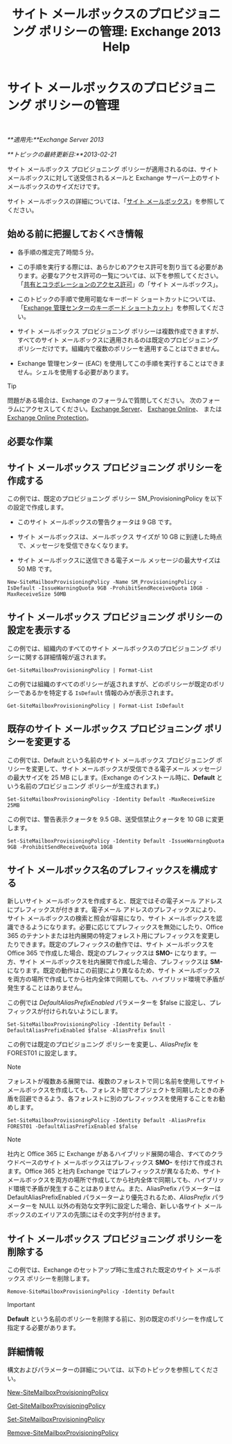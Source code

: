 ﻿---
title: 'サイト メールボックスのプロビジョニング ポリシーの管理: Exchange 2013 Help'
TOCTitle: サイト メールボックスのプロビジョニング ポリシーの管理
ms:assetid: 2f160d1a-a031-461f-8d29-c9cd49ca1645
ms:mtpsurl: https://technet.microsoft.com/ja-jp/library/JJ710340(v=EXCHG.150)
ms:contentKeyID: 49896196
ms.date: 04/24/2018
mtps_version: v=EXCHG.150
ms.translationtype: HT
---

# サイト メールボックスのプロビジョニング ポリシーの管理

 

_**適用先:**Exchange Server 2013_

_**トピックの最終更新日:**2013-02-21_

サイト メールボックス プロビジョニング ポリシーが適用されるのは、サイト メールボックスに対して送受信されるメールと Exchange サーバー上のサイト メールボックスのサイズだけです。

サイト メールボックスの詳細については、「[サイト メールボックス](site-mailboxes-exchange-2013-help.md)」を参照してください。

## 始める前に把握しておくべき情報

  - 各手順の推定完了時間:5 分。

  - この手順を実行する際には、あらかじめアクセス許可を割り当てる必要があります。必要なアクセス許可の一覧については、以下を参照してください。「[共有とコラボレーションのアクセス許可](sharing-and-collaboration-permissions-exchange-2013-help.md)」の「サイト メールボックス」。

  - このトピックの手順で使用可能なキーボード ショートカットについては、「[Exchange 管理センターのキーボード ショートカット](keyboard-shortcuts-in-the-exchange-admin-center-exchange-online-protection-help.md)」を参照してください。

  - サイト メールボックス プロビジョニング ポリシーは複数作成できますが、すべてのサイト メールボックスに適用されるのは既定のプロビジョニング ポリシーだけです。組織内で複数のポリシーを適用することはできません。

  - Exchange 管理センター (EAC) を使用してこの手順を実行することはできません。シェルを使用する必要があります。


> [!TIP]
> 問題がある場合は、Exchange のフォーラムで質問してください。 次のフォーラムにアクセスしてください。<A href="https://go.microsoft.com/fwlink/p/?linkid=60612">Exchange Server</A>、 <A href="https://go.microsoft.com/fwlink/p/?linkid=267542">Exchange Online</A>、 または <A href="https://go.microsoft.com/fwlink/p/?linkid=285351">Exchange Online Protection</A>。



## 必要な作業

## サイト メールボックス プロビジョニング ポリシーを作成する

この例では、既定のプロビジョニング ポリシー SM\_ProvisioningPolicy を以下の設定で作成します。

  - このサイト メールボックスの警告クォータは 9 GB です。

  - サイト メールボックスは、メールボックス サイズが 10 GB に到達した時点で、メッセージを受信できなくなります。

  - サイト メールボックスに送信できる電子メール メッセージの最大サイズは 50 MB です。

<!-- end list -->

    New-SiteMailboxProvisioningPolicy -Name SM_ProvisioningPolicy -IsDefault -IssueWarningQuota 9GB -ProhibitSendReceiveQuota 10GB -MaxReceiveSize 50MB

## サイト メールボックス プロビジョニング ポリシーの設定を表示する

この例では、組織内のすべてのサイト メールボックスのプロビジョニング ポリシーに関する詳細情報が返されます。

    Get-SiteMailboxProvisioningPolicy | Format-List

この例では組織のすべてのポリシーが返されますが、どのポリシーが既定のポリシーであるかを特定する `IsDefault` 情報のみが表示されます。

    Get-SiteMailboxProvisioningPolicy | Format-List IsDefault

## 既存のサイト メールボックス プロビジョニング ポリシーを変更する

この例では、Default という名前のサイト メールボックス プロビジョニング ポリシーを変更して、サイト メールボックスが受信できる電子メール メッセージの最大サイズを 25 MB にします。(Exchange のインストール時に、**Default** という名前のプロビジョニング ポリシーが生成されます。)

    Set-SiteMailboxProvisioningPolicy -Identity Default -MaxReceiveSize 25MB

この例では、警告表示クォータを 9.5 GB、送受信禁止クォータを 10 GB に変更します。

    Set-SiteMailboxProvisioningPolicy -Identity Default -IssueWarningQuota 9GB -ProhibitSendReceiveQuota 10GB

## サイト メールボックス名のプレフィックスを構成する

新しいサイト メールボックスを作成すると、既定ではその電子メール アドレスにプレフィックスが付きます。電子メール アドレスのプレフィックスにより、サイト メールボックスの検索と照会が容易になり、サイト メールボックスを認識できるようになります。必要に応じてプレフィックスを無効にしたり、Office 365 のテナントまたは社内展開の特定フォレスト用にプレフィックスを変更したりできます。既定のプレフィックスの動作では、サイト メールボックスを Office 365 で作成した場合、既定のプレフィックスは **SMO-** になります。一方、サイト メールボックスを社内展開で作成した場合、プレフィックスは **SM-** になります。既定の動作はこの前提により異なるため、サイト メールボックスを両方の場所で作成してから社内全体で同期しても、ハイブリッド環境で矛盾が発生することはありません。

この例では *DefaultAliasPrefixEnabled* パラメーターを $false に設定し、プレフィックスが付けられないようにします。

    Set-SiteMailboxProvisioningPolicy -Identity Default -DefaultAliasPrefixEnabled $false -AliasPrefix $null

この例では既定のプロビジョニング ポリシーを変更し、*AliasPrefix* を FOREST01 に設定します。


> [!NOTE]
> フォレストが複数ある展開では、複数のフォレストで同じ名前を使用してサイト メールボックスを作成しても、フォレスト間でオブジェクトを同期したときの矛盾を回避できるよう、各フォレストに別のプレフィックスを使用することをお勧めします。



    Set-SiteMailboxProvisioningPolicy -Identity Default -AliasPrefix FOREST01 -DefaultAliasPrefixEnabled $false


> [!NOTE]
> 社内と Office 365 に Exchange があるハイブリッド展開の場合、すべてのクラウドベースのサイト メールボックスはプレフィックス <STRONG>SMO-</STRONG> を付けて作成されます。Office 365 と社内 Exchange ではプレフィックスが異なるため、サイト メールボックスを両方の場所で作成してから社内全体で同期しても、ハイブリッド環境で矛盾が発生することはありません。また、AliasPrefix パラメーターは DefaultAliasPrefixEnabled パラメーターより優先されるため、<EM>AliasPrefix</EM> パラメーターを NULL 以外の有効な文字列に設定した場合、新しい各サイト メールボックスのエイリアスの先頭にはその文字列が付きます。



## サイト メールボックス プロビジョニング ポリシーを削除する

この例では、Exchange のセットアップ時に生成された既定のサイト メールボックス ポリシーを削除します。

    Remove-SiteMailboxProvisioningPolicy -Identity Default


> [!IMPORTANT]
> <STRONG>Default</STRONG> という名前のポリシーを削除する前に、別の既定のポリシーを作成して指定する必要があります。



## 詳細情報

構文およびパラメーターの詳細については、以下のトピックを参照してください。

[New-SiteMailboxProvisioningPolicy](https://technet.microsoft.com/ja-jp/library/jj218647\(v=exchg.150\))

[Get-SiteMailboxProvisioningPolicy](https://technet.microsoft.com/ja-jp/library/jj218617\(v=exchg.150\))

[Set-SiteMailboxProvisioningPolicy](https://technet.microsoft.com/ja-jp/library/jj218624\(v=exchg.150\))

[Remove-SiteMailboxProvisioningPolicy](https://technet.microsoft.com/ja-jp/library/jj218672\(v=exchg.150\))

